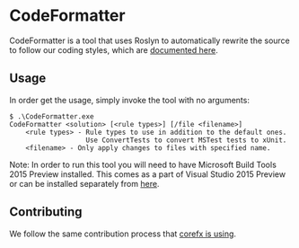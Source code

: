 # CodeFormatter

CodeFormatter is a tool that uses Roslyn to automatically rewrite the source to
follow our coding styles, which are [documented here][corefx-coding-style].

[corefx-coding-style]: https://github.com/dotnet/corefx/wiki/Contributing#c-coding-style

## Usage

In order get the usage, simply invoke the tool with no arguments:

```
$ .\CodeFormatter.exe
CodeFormatter <solution> [<rule types>] [/file <filename>]
    <rule types> - Rule types to use in addition to the default ones.
                   Use ConvertTests to convert MSTest tests to xUnit.
    <filename> - Only apply changes to files with specified name.
```

Note: In order to run this tool you will need to have Microsoft Build Tools 2015 Preview installed.  This comes as a part of Visual Studio 2015 Preview or can be installed separately from [here](http://www.visualstudio.com/en-us/downloads/visual-studio-2015-downloads-vs).

## Contributing

We follow the same contribution process that [corefx is using][corefx-contributing].

[corefx-contributing]: https://github.com/dotnet/corefx/wiki/Contributing
